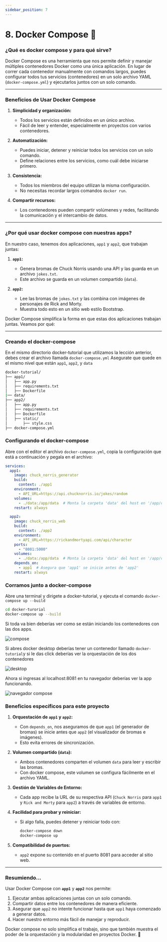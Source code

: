 ```yaml
---
sidebar_position: 7
---
```


# 8. Docker Compose 🐙

### **¿Qué es docker compose y para qué sirve?**

Docker Compose es una herramienta que nos permite definir y manejar múltiples contenedores Docker como una única aplicación. En lugar de correr cada contenedor manualmente con comandos largos, puedes configurar todos tus servicios (contenedores) en un solo archivo YAML (`docker-compose.yml`) y ejecutarlos juntos con un solo comando.

---

### **Beneficios de Usar Docker Compose**

1. **Simplicidad y organización:**
   - Todos los servicios están definidos en un único archivo.
   - Fácil de leer y entender, especialmente en proyectos con varios contenedores.

2. **Automatización:**
   - Puedes iniciar, detener y reiniciar todos los servicios con un solo comando.
   - Define relaciones entre los servicios, como cuál debe iniciarse primero.

3. **Consistencia:**
   - Todos los miembros del equipo utilizan la misma configuración.
   - No necesitas recordar largos comandos `docker run`.

4. **Compartir recursos:**
   - Los contenedores pueden compartir volúmenes y redes, facilitando la comunicación y el intercambio de datos.

---

### **¿Por qué usar docker compose con nuestras apps?**

En nuestro caso, tenemos dos aplicaciones, `app1` y `app2`, que trabajan juntas:

1. **`app1`:**
   - Genera bromas de Chuck Norris usando una API y las guarda en un archivo `jokes.txt`.
   - Este archivo se guarda en un volumen compartido (`data`).

2. **`app2`:**
   - Lee las bromas de `jokes.txt` y las combina con imágenes de personajes de Rick and Morty.
   - Muestra todo esto en un sitio web estilo Bootstrap.

Docker Compose simplifica la forma en que estas dos aplicaciones trabajan juntas. Veamos por qué:

---

### Creando el docker-compose

En el mismo directorio docker-tutorial que utilizamos la lección anterior, debes crear el archivo llamada `docker-compose.yml`
Asegurate que quede en el mismo nivel que están `app1`, `app2`, y `data`

```bash
docker-tutorial/
├── app1/               
│   ├── app.py
│   ├── requirements.txt
│   ├── Dockerfile
|── data/
├── app2/               
│   ├── app.py
│   ├── requirements.txt
│   ├── Dockerfile
│   ├── static/
│       ├── style.css
├── docker-compose.yml
```

### Configurando el docker-compose

Abre con el editor el archivo `docker-compose.yml`, copia la configuración que está a continuación y pegala en el archivo:

```yml
services:
  app1:
    image: chuck_norris_generator
    build:
      context: ./app1
    environment:
      - API_URL=https://api.chucknorris.io/jokes/random
    volumes:
      - ./data:/app/data  # Monta la carpeta 'data' del host en '/app/data' en el contenedor
    restart: always

  app2:
    image: chuck_norris_web
    build:
      context: ./app2
    environment:
      - API_URL=https://rickandmortyapi.com/api/character
    ports:
      - "8081:5000"
    volumes:
      - ./data:/app/data  # Monta la carpeta 'data' del host en '/app/data' en el contenedor
    depends_on:
      - app1  # Asegura que 'app1' se inicie antes de 'app2'
    restart: always
```

### Corramos junto a docker-compose

Abre una terminal y dirigete a docker-tutorial, y ejecuta el comando `docker-compose up --build`

```bash
cd docker-turorial
docker-compose up --build
```

Si toda va bien deberías ver como se están iniciando los contenedores con las dos apps.

![compose](./img/compose.png)

Si abres docker desktop deberías tener un contenedor llamado `docker-tutorial`y si le das click deberías ver la orquestación de los dos contenedores

![desktop](./img/desktop.png)

Ahora si ingresas al localhost:8081 en tu navegador deberías ver la app funcionando.

![navegador compose](./img/navegador%20compose.png)

### **Beneficios específicos para este proyecto**

1. **Orquestación de `app1` y `app2`:**
   - Con `depends_on`, nos aseguramos de que `app1` (el generador de bromas) se inicie antes que `app2` (el visualizador de bromas e imágenes).
   - Esto evita errores de sincronización.

2. **Volumen compartido (`data`):**
   - Ambos contenedores comparten el volumen `data` para leer y escribir las bromas.
   - Con docker compose, este volumen se configura fácilmente en el archivo YAML.

3. **Gestión de Variables de Entorno:**
   - Cada app recibe la URL de su respectiva API (`Chuck Norris` para `app1` y `Rick and Morty` para `app2`) a través de variables de entorno.

4. **Facilidad para probar y reiniciar:**
   - Si algo falla, puedes detener y reiniciar todo con:
     ```bash
     docker-compose down
     docker-compose up
     ```

5. **Compatibilidad de puertos:**
   - `app2` expone su contenido en el puerto 8081 para acceder al sitio web.

---

### **Resumiendo...**

Usar Docker Compose con **`app1`** y **`app2`** nos permite:

1. Ejecutar ambas aplicaciones juntas con un solo comando.
2. Compartir datos entre los contenedores de manera eficiente.
3. Asegurar que `app2` no intente funcionar hasta que `app1` haya comenzado a generar datos.
4. Hacer nuestro entorno más fácil de manejar y reproducir.

Docker compose no solo simplifica el trabajo, sino que también muestra el poder de la orquestación y la modularidad en proyectos Docker. 🚀